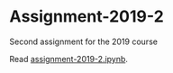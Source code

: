 # Αssignment-2019-2
Second assignment for the 2019 course

Read [assignment-2019-2.ipynb](assignment-2019-2.ipynb).
